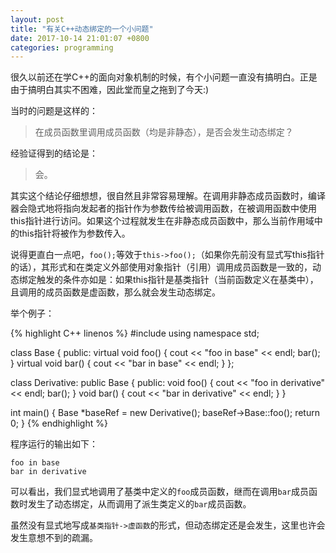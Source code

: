 ```yaml
---
layout: post
title: "有关C++动态绑定的一个小问题"
date: 2017-10-14 21:01:07 +0800
categories: programming
---
```

很久以前还在学C++的面向对象机制的时候，有个小问题一直没有搞明白。正是由于搞明白其实不困难，因此堂而皇之拖到了今天:)

当时的问题是这样的：

> 在成员函数里调用成员函数（均是非静态），是否会发生动态绑定？

经验证得到的结论是：

> 会。

其实这个结论仔细想想，很自然且非常容易理解。在调用非静态成员函数时，编译器会隐式地将指向发起者的指针作为参数传给被调用函数，在被调用函数中使用this指针进行访问。如果这个过程就发生在非静态成员函数中，那么当前作用域中的this指针将被作为参数传入。

说得更直白一点吧，`foo();`等效于`this->foo();`（如果你先前没有显式写this指针的话），其形式和在类定义外部使用对象指针（引用）调用成员函数是一致的，动态绑定触发的条件亦如是：如果this指针是基类指针（当前函数定义在基类中），且调用的成员函数是虚函数，那么就会发生动态绑定。

举个例子：

{% highlight C++ linenos %}
#include <iostream>
using namespace std;

class Base {
public:
    virtual void foo() {
        cout << "foo in base" << endl;
        bar();
    }
    virtual void bar() {
        cout << "bar in base" << endl;
    }
};

class Derivative: public Base {
public:
    void foo() {
        cout << "foo in derivative" << endl;
        bar();
    }
    void bar() {
        cout << "bar in derivative" << endl;
    }
}

int main() {
    Base *baseRef = new Derivative();
    baseRef->Base::foo();
    return 0;
}
{% endhighlight %}

程序运行的输出如下：

```
foo in base
bar in derivative
```

可以看出，我们显式地调用了基类中定义的`foo`成员函数，继而在调用`bar`成员函数时发生了动态绑定，从而调用了派生类定义的`bar`成员函数。

虽然没有显式地写成`基类指针->虚函数`的形式，但动态绑定还是会发生，这里也许会发生意想不到的疏漏。
